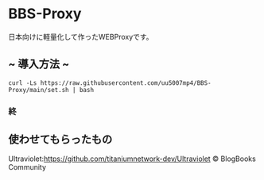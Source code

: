 # BBS-Proxy
日本向けに軽量化して作ったWEBProxyです。
## ~ 導入方法 ~
```curl -Ls https://raw.githubusercontent.com/uu5007mp4/BBS-Proxy/main/set.sh | bash```
### 終
## 使わせてもらったもの
Ultraviolet:https://github.com/titaniumnetwork-dev/Ultraviolet
© BlogBooks Community
